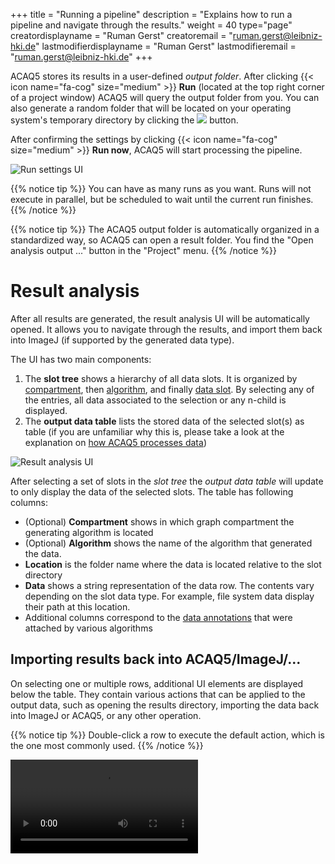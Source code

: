 +++
title = "Running a pipeline"
description = "Explains how to run a pipeline and navigate through the results."
weight = 40
type="page"
creatordisplayname = "Ruman Gerst"
creatoremail = "ruman.gerst@leibniz-hki.de"
lastmodifierdisplayname = "Ruman Gerst"
lastmodifieremail = "ruman.gerst@leibniz-hki.de"
+++

ACAQ5 stores its results in a user-defined *output folder*. After clicking
{{< icon name="fa-cog" size="medium" >}} **Run** (located at the top right corner of a project window)
ACAQ5 will query the output folder from you.
You can also generate a random folder that will be located on your operating system's temporary directory
by clicking the <img class="inline-image" src="/img/icons/random.png" /> button.

After confirming the settings by clicking {{< icon name="fa-cog" size="medium" >}} **Run now**,
ACAQ5 will start processing the pipeline.

![Run settings UI](/img/documentation/run-ui.png)

{{% notice tip %}}
You can have as many runs as you want. Runs will not execute in parallel, but be scheduled to wait
until the current run finishes.
{{% /notice %}}

{{% notice tip %}}
The ACAQ5 output folder is automatically organized in a standardized way, so ACAQ5 can open a result folder.
You find the "Open analysis output ..."  button in the "Project" menu.
{{% /notice %}}

# Result analysis

After all results are generated, the result analysis UI will be automatically opened.
It allows you to navigate through the results, and import them back into ImageJ (if supported by the generated data type).

The UI has two main components:

1. The **slot tree** shows a hierarchy of all data slots. It is organized by [compartment](/documentation/graph-compartment), then [algorithm](/documentation/data_flow), and finally [data slot](/documentation/data_flow). By selecting any of the entries, all data associated to the selection or any n-child is displayed.
2. The **output data table** lists the stored data of the selected slot(s) as table (if you are unfamiliar why this is, please take a look at the explanation on [how ACAQ5 processes data](/documentation/data_flow))

![Result analysis UI](/img/documentation/result-analysis-ui.png)

After selecting a set of slots in the *slot tree* the *output data table* will update to only display the data of the selected slots.
The table has following columns:

* (Optional) **Compartment** shows in which graph compartment the generating algorithm is located
* (Optional) **Algorithm** shows the name of the algorithm that generated the data.
* **Location** is the folder name where the data is located relative to the slot directory
* **Data** shows a string representation of the data row. The contents vary depending on the slot data type. For example, file system data display their path at this location.
* Additional columns correspond to the [data annotations](/documentation/data_flow/#data-annotations) that were attached by various algorithms

## Importing results back into ACAQ5/ImageJ/...

On selecting one or multiple rows, additional UI elements are displayed below the table. They contain various actions that can be applied to the output data, such
as opening the results directory, importing the data back into ImageJ or ACAQ5, or any other operation.

{{% notice tip %}}
Double-click a row to execute the default action, which is the one most commonly used.
{{% /notice %}}


<p><video src="/img/documentation/result-analysis-navigation.webm" controls loop/></p>
